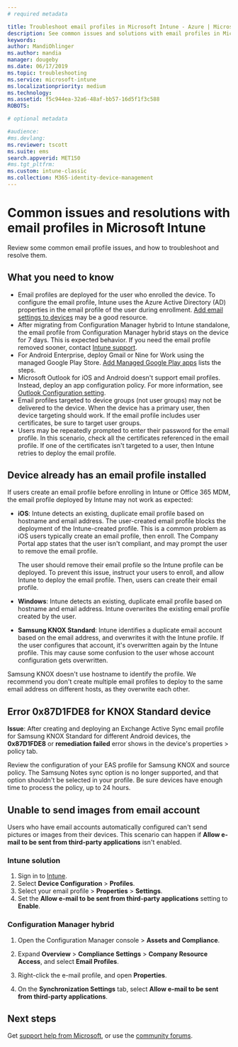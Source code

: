 ```yaml
---
# required metadata

title: Troubleshoot email profiles in Microsoft Intune - Azure | Microsoft Docs
description: See common issues and solutions with email profiles in Microsoft Intune, including duplicate email profiles and errors on Samsung KNOX Standard Android devices.
keywords:
author: MandiOhlinger
ms.author: mandia
manager: dougeby
ms.date: 06/17/2019
ms.topic: troubleshooting
ms.service: microsoft-intune
ms.localizationpriority: medium
ms.technology:
ms.assetid: f5c944ea-32a6-48af-bb57-16d5f1f3c588
ROBOTS:

# optional metadata

#audience:
#ms.devlang:
ms.reviewer: tscott
ms.suite: ems
search.appverid: MET150
#ms.tgt_pltfrm:
ms.custom: intune-classic
ms.collection: M365-identity-device-management
---
```


# Common issues and resolutions with email profiles in Microsoft Intune

Review some common email profile issues, and how to troubleshoot and resolve them.

## What you need to know

- Email profiles are deployed for the user who enrolled the device. To configure the email profile, Intune uses the Azure Active Directory (AD) properties in the email profile of the user during enrollment. [Add email settings to devices](../email-settings-configure.md) may be a good resource.
- After migrating from Configuration Manager hybrid to Intune standalone, the email profile from Configuration Manager hybrid stays on the device for 7 days. This is expected behavior. If you need the email profile removed sooner, contact [Intune support](../get-support.md).
- For Android Enterprise, deploy Gmail or Nine for Work using the managed Google Play Store. [Add Managed Google Play apps](../apps/apps-add-android-for-work.md) lists the steps.
- Microsoft Outlook for iOS and Android doesn't support email profiles. Instead, deploy an app configuration policy. For more information, see [Outlook Configuration setting](../apps/app-configuration-policies-outlook.md).
- Email profiles targeted to device groups (not user groups) may not be delivered to the device. When the device has a primary user, then device targeting should work. If the email profile includes user certificates, be sure to target user groups.
- Users may be repeatedly prompted to enter their password for the email profile. In this scenario, check all the certificates referenced in the email profile. If one of the certificates isn't targeted to a user, then Intune retries to deploy the email profile.

## Device already has an email profile installed

If users create an email profile before enrolling in Intune or Office 365 MDM, the email profile deployed by Intune may not work as expected:

- **iOS**: Intune detects an existing, duplicate email profile based on hostname and email address. The user-created email profile blocks the deployment of the Intune-created profile. This is a common problem as iOS users typically create an email profile, then enroll. The Company Portal app states that the user isn't compliant, and may prompt the user to remove the email profile.

  The user should remove their email profile so the Intune profile can be deployed. To prevent this issue, instruct your users to enroll, and allow Intune to deploy the email profile. Then, users can create their email profile.

- **Windows**: Intune detects an existing, duplicate email profile based on hostname and email address. Intune overwrites the existing email profile created by the user.

- **Samsung KNOX Standard**: Intune identifies a duplicate email account based on the email address, and overwrites it with the Intune profile. If the user configures that account, it's overwritten again by the Intune profile. This may cause some confusion to the user whose account configuration gets overwritten.

Samsung KNOX doesn't use hostname to identify the profile. We recommend you don't create multiple email profiles to deploy to the same email address on different hosts, as they overwrite each other.

## Error 0x87D1FDE8 for KNOX Standard device

**Issue**: After creating and deploying an Exchange Active Sync email profile for Samsung KNOX Standard for different Android devices, the **0x87D1FDE8** or **remediation failed** error shows in the device's properties > policy tab.

Review the configuration of your EAS profile for Samsung KNOX and source policy. The Samsung Notes sync option is no longer supported, and that option shouldn't be selected in your profile. Be sure devices have enough time to process the policy, up to 24 hours.

## Unable to send images from  email account

Users who have email accounts automatically configured can't send pictures or images from their devices. This scenario can happen if **Allow e-mail to be sent from third-party applications** isn't enabled.

### Intune solution

1. Sign in to [Intune](https://go.microsoft.com/fwlink/?linkid=2090973).
2. Select **Device Configuration** > **Profiles**.
3. Select your email profile > **Properties** > **Settings**.
4. Set the **Allow e-mail to be sent from third-party applications** setting to **Enable**.

### Configuration Manager hybrid

1. Open the Configuration Manager console > **Assets and Compliance**.

2. Expand **Overview** > **Compliance Settings** > **Company Resource Access**, and select **Email Profiles**.

3. Right-click the e-mail profile, and open **Properties**.

4. On the **Synchronization Settings** tab, select **Allow e-mail to be sent from third-party applications**.

## Next steps

Get [support help from Microsoft](../get-support.md), or use the [community forums](https://social.technet.microsoft.com/Forums/en-US/home?category=microsoftintune).
